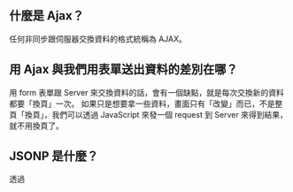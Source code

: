 ## 什麼是 Ajax？
任何非同步跟伺服器交換資料的格式統稱為 AJAX。

## 用 Ajax 與我們用表單送出資料的差別在哪？
用 form 表單跟 Server 來交換資料的話，會有一個缺點，就是每次交換新的資料都要「換頁」一次。
如果只是想要拿一些資料，畫面只有「改變」而已，不是整頁「換頁」，我們可以透過 JavaScript 來發一個 request 到 Server 來得到結果，就不用換頁了。

## JSONP 是什麼？
透過<script>裡面放資料，並且用指定好的 function 把資料帶回。

## 要如何存取跨網域的 API？
如果想開啟跨來源 HTTP 請求的 API，Server 必須在 Response 的 Header 裡面加上 Access-Control-Allow-Origin。

## 為什麼我們在第四週時沒碰到跨網域的問題，這週卻碰到了？
因為第四週我們是在自己的電腦上執行 Node.js，想做什麼都可以沒有人可以限制。
但是在瀏覽器上執行 JS 會受到 「瀏覽器」的一些限制，像是安全性的考量或是一些瀏覽器的規定，瀏覽器就像大樓管理員一樣，會協助檢查進入的人是否可以進出大樓。
